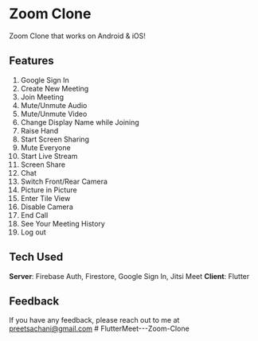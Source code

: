 # Zoom Clone

Zoom Clone that works on Android & iOS!

## Features

1. Google Sign In
2. Create New Meeting
3. Join Meeting
4. Mute/Unmute Audio
5. Mute/Unmute Video
6. Change Display Name while Joining
7. Raise Hand
8. Start Screen Sharing
9. Mute Everyone
10. Start Live Stream
11. Screen Share
12. Chat
13. Switch Front/Rear Camera
14. Picture in Picture
15. Enter Tile View
16. Disable Camera
17. End Call
18. See Your Meeting History
19. Log out

## Tech Used

**Server**: Firebase Auth, Firestore, Google Sign In, Jitsi Meet
**Client**: Flutter

## Feedback

If you have any feedback, please reach out to me at <preetsachani@gmail.com>
#   F l u t t e r M e e t - - - Z o o m - C l o n e  
 